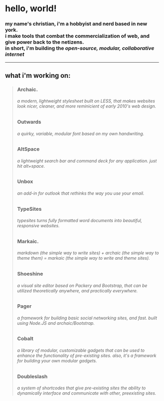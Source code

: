 # hello, world!
### my name's christian, i'm a hobbyist and nerd based in new york. <br> i make tools that combat the commercialization of web, and give power back to the netizens. <br> in short, i'm building the *open-source, modular, collaborative internet*

***

## what i'm working on:
> ### Archaic.
> ###### a modern, lightweight stylesheet built on LESS, that makes websites look nicer, cleaner, and more reminicient of early 2010's web design.
> 
> ### Outwards
> ###### a quirky, variable, modular font based on my own handwriting.
>
> ### AltSpace
> ###### a lightweight search bar and command deck for any application. just hit alt+space.
>
> ### Unbox
> ###### an add-in for outlook that rethinks the way you use your email.
>
> ### TypeSites
> ###### typesites turns fully formatted word documents into beautiful, responsive websites.
>
> ### Markaic.
> ###### markdown (the simple way to write sites) + archaic (the simple way to theme them) = markaic (the simple way to write and theme sites).
>
> ### Shoeshine
> ###### a visual site editor based on Packery and Bootstrap, that can be utilized theoretically anywhere, and practically everywhere.
>
> ### Pager
> ###### a framework for building basic social networking sites, and fast. built using Node.JS and archaic/Bootstrap.
>
> ### Cobalt
> ###### a library of modular, customizable gadgets that can be used to enhance the functionality of pre-existing sites. also, it's a framework for building your own modular gadgets.
>
> ### Doubleslash
> ###### a system of shortcodes that give pre-existing sites the ability to dynamically interface and communicate with other, preexisting sites.
